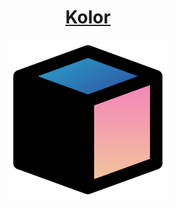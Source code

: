<h1 align="center"> 
  <a href="https://kolor-dev.vercel.app/">
    Kolor
  </a>
</h1>

<p align="center">
  <a href="https://kolor-dev.vercel.app/">
    <img alt="Kolor" title="Kolor" src="/showcase/assets/kolor_logo_cube_4.svg" width="256">
  </a>
</p>
